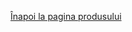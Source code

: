 <!DOCTYPE html>
<html lang="en">
<head>
    <meta charset="UTF-8">
    <meta name="viewport" content="width=device-width, initial-scale=1.3">
    <title>3D Model View</title>
    <script type="module" src="https://unpkg.com/@google/model-viewer"></script>
    <style>
        body {
            perspective: 1000px;
        }
        #iosMessage, #androidMessage {
             display: none;
            animation: rotateAnimation 6s linear infinite; /* Durata totală ajustată pentru a permite întoarcerea la 0 grade */
            transform-style: preserve-3d;
            font-weight: bold;
            text-shadow: 3px 3px 4px #000;
        }
        @keyframes rotateYInfinitely {
            from {
                transform: rotateY(0);
            }
            to {
                transform: rotateY(360deg);
            }
        }
        .bounce {
            display: inline-block;
            animation: bounce 1s infinite;
        }
        @keyframes bounce {
            0%, 100% {
                transform: translateY(0);
            }
            50% {
                transform: translateY(-5px);
            }
        }
    </style>
</head>
<body>

<p id="iosMessage">Model 3D</p>
<p id="androidMessage">Model 3D</p>

<p><a href="https://vimeo.com/user74836700">Înapoi la pagina produsului</a></p>

<model-viewer src="Avatar4.glb" ios-src="Avatar4.usdz" ar ar-modes="webxr scene-viewer quick-look" camera-controls auto-rotate environment-image="neutral" shadow-intensity="4" alt="A 3D model of an avatar"></model-viewer>

<p id="arInstructionAndroid" style="display:none;">Apasă pe acest buton pentru a vedea <span class="bounce">↑</span> produsul în camera ta.</p>
<p id="arInstructionIOS" style="display:none;">Apasă pe acest buton pentru a vedea <span class="bounce">↑</span> produsul în camera ta.</p>

<script>
    function showMessageBasedOnOS() {
        var ua = navigator.userAgent || navigator.vendor || window.opera;
        if (/iPad|iPhone|iPod/.test(ua) && !window.MSStream) {
            document.getElementById('iosMessage').style.display = 'block';
            document.getElementById('arInstructionIOS').style.display = 'block';
            document.getElementById('androidMessage').style.display = 'none';
        } else if (/android/i.test(ua)) {
            document.getElementById('androidMessage').style.display = 'block';
            document.getElementById('arInstructionAndroid').style.display = 'block';
            document.getElementById('iosMessage').style.display = 'none';
        }
    }
    showMessageBasedOnOS();
</script>

</body>
</html>
